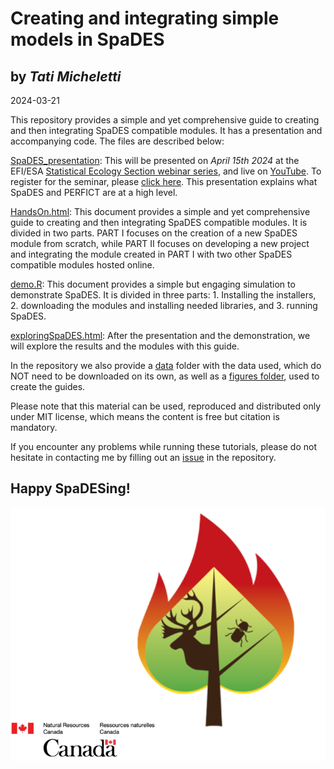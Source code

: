 
# Creating and integrating simple models in SpaDES
## by *Tati Micheletti*    

2024-03-21


This repository provides a simple and yet comprehensive guide to creating and then integrating SpaDES 
compatible modules. It has a presentation and accompanying code. The files are described below:  
 

[SpaDES_presentation](https://github.com/tati-micheletti/Micheletti_SpaDES/blob/main/Micheletti_SpaDES.pdf): This will be presented on *April 15th 2024* at the EFI/ESA [Statistical Ecology Section webinar series](https://ecoforecast.org/workshops/statistical-methods-seminar-series/#details), 
and live on [YouTube](https://www.youtube.com/watch?v=sjE6j9Mw_K8). To register for the seminar, please [click here](https://notredame.zoom.us/webinar/register/WN_7HIO_OJERCWpVbLEK_q5QA). This presentation explains what SpaDES and PERFICT are at a high level.  

[HandsOn.html](https://html-preview.github.io/?url=https://github.com/tati-micheletti/Micheletti_SpaDES/blob/main/HandsOn.html): This document provides a simple and yet comprehensive guide to creating and then integrating SpaDES compatible modules. It is divided in two parts. PART I focuses on the creation of a new SpaDES module from scratch, while PART II focuses on developing a new project and integrating the module created in PART I with two other SpaDES compatible modules hosted online.  

[demo.R](https://github.com/tati-micheletti/Micheletti_SpaDES/blob/main/demo.R): This document provides a simple but engaging simulation to demonstrate SpaDES. It is divided in three parts: 1. Installing the installers, 2. downloading the modules and installing needed libraries, and 3. running SpaDES.  

[exploringSpaDES.html](https://html-preview.github.io/?url=https://github.com/tati-micheletti/Micheletti_SpaDES/blob/main/exploringSpaDES.html): After the presentation and the demonstration, we will explore the results and the modules with this guide.  

In the repository we also provide a [data](https://github.com/tati-micheletti/Micheletti_SpaDES/tree/main/data) folder with the data used, which do NOT need to be downloaded on its own, as well as a [figures folder](https://github.com/tati-micheletti/Micheletti_SpaDES/tree/main/figures), used to create the guides.  

Please note that this material can be used, reproduced and distributed only under MIT license, which means the content is free but citation is mandatory.   

If you encounter any problems while running these tutorials, please do not hesitate in contacting me by filling out an [issue](https://github.com/tati-micheletti/Micheletti_SpaDES/issues) in the repository.  

## Happy SpaDESing!
  
  
  ![](figures/spades_logo.png)

